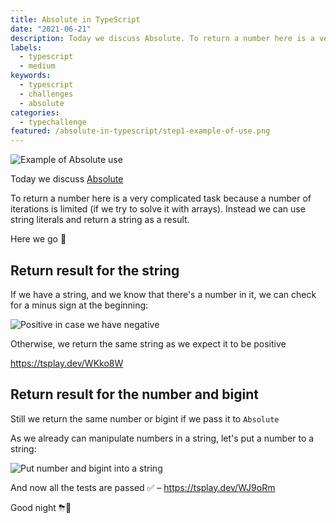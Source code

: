 ```yaml
---
title: Absolute in TypeScript
date: "2021-06-21"
description: Today we discuss Absolute. To return a number here is a very complicated task because a number of iterations is limited (if we try to solve it with arrays). Instead we can use string literals and return a string as a result.
labels:
  - typescript
  - medium
keywords:
  - typescript
  - challenges
  - absolute
categories:
  - typechallenge
featured: /absolute-in-typescript/step1-example-of-use.png
---
```


![Example of Absolute use](/absolute-in-typescript/step1-example-of-use.png)

Today we discuss [Absolute](https://github.com/type-challenges/type-challenges/blob/master/questions/529-medium-absolute/README.md)

To return a number here is a very complicated task because a number of iterations is limited (if we try to solve it with arrays). Instead we can use string literals and return a string as a result.

Here we go 🚀

## Return result for the string

If we have a string, and we know that there's a number in it, we can check for a minus sign at the beginning:

![Positive in case we have negative](/absolute-in-typescript/step2-return-result-for-string.png)

Otherwise, we return the same string as we expect it to be positive

https://tsplay.dev/WKko8W

## Return result for the number and bigint

Still we return the same number or bigint if we pass it to `Absolute`

As we already can manipulate numbers in a string, let's put a number to a string:

![Put number and bigint into a string](/absolute-in-typescript/step3-return-result-for-number-and-bigint.png)

And now all the tests are passed ✅ – https://tsplay.dev/WJ9oRm

Good night ⛈🌙
